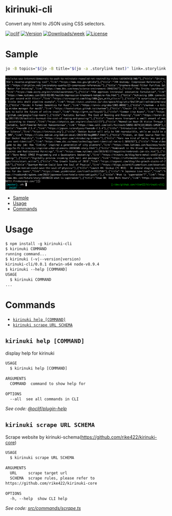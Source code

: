 kirinuki-cli
============

Convert any html to JSON using CSS selectors.


[![oclif](https://img.shields.io/badge/cli-oclif-brightgreen.svg)](https://oclif.io)
[![Version](https://img.shields.io/npm/v/kirinuki-cli.svg)](https://npmjs.org/package/kirinuki-cli)
[![Downloads/week](https://img.shields.io/npm/dw/kirinuki-cli.svg)](https://npmjs.org/package/kirinuki-cli)
[![License](https://img.shields.io/npm/l/kirinuki-cli.svg)](https://github.com/rike422/kirinuki-cli/blob/master/package.json)

# Sample

```bash
jo -B topics="$(jo -B title="$(jo -a .storylink text)" link=.storylink _unfold=true )" | xargs -0 kirinuki scrape https://news.ycombinator.com/ | jq .`
```

![gif](https://raw.githubusercontent.com/rike422/kirinuki-cli/master/assets/sample.gif)


<!-- toc -->
* [Sample](#sample)
* [Usage](#usage)
* [Commands](#commands)
<!-- tocstop -->
# Usage
<!-- usage -->
```sh-session
$ npm install -g kirinuki-cli
$ kirinuki COMMAND
running command...
$ kirinuki (-v|--version|version)
kirinuki-cli/0.0.1 darwin-x64 node-v8.9.4
$ kirinuki --help [COMMAND]
USAGE
  $ kirinuki COMMAND
...
```
<!-- usagestop -->
# Commands
<!-- commands -->
* [`kirinuki help [COMMAND]`](#kirinuki-help-command)
* [`kirinuki scrape URL SCHEMA`](#kirinuki-scrape-url-schema)

## `kirinuki help [COMMAND]`

display help for kirinuki

```
USAGE
  $ kirinuki help [COMMAND]

ARGUMENTS
  COMMAND  command to show help for

OPTIONS
  --all  see all commands in CLI
```

_See code: [@oclif/plugin-help](https://github.com/oclif/plugin-help/blob/v2.1.6/src/commands/help.ts)_

## `kirinuki scrape URL SCHEMA`

Scrape website by kirinuki-schema(https://github.com/rike422/kirinuki-core)

```
USAGE
  $ kirinuki scrape URL SCHEMA

ARGUMENTS
  URL     scrape target url
  SCHEMA  scrape rules, please refer to https://github.com/rike422/kirinuki-core

OPTIONS
  -h, --help  show CLI help
```

_See code: [src/commands/scrape.ts](https://github.com/rike422/kirinuki-cli/blob/v0.0.1/src/commands/scrape.ts)_
<!-- commandsstop -->
